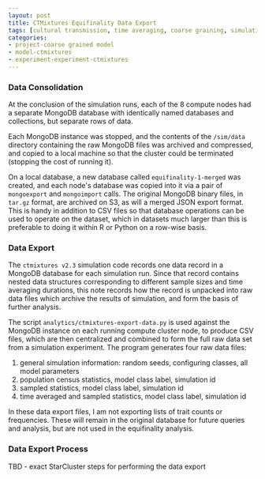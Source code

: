 ```yaml
---
layout: post
title: CTMixtures Equifinality Data Export
tags: [cultural transmission, time averaging, coarse graining, simulation, dissertation, open science, reproducible science, experiments, experiment-ctmixture]
categories: 
- project-coarse grained model
- model-ctmixtures
- experiment-experiment-ctmixtures
---
```


### Data Consolidation ###

At the conclusion of the simulation runs, each of the 8 compute nodes had a separate MongoDB database with identically named databases and collections, but separate rows of data.

Each MongoDB instance was stopped, and the contents of the `/sim/data` directory containing the raw MongoDB files was archived and compressed, and copied to a local machine so that the cluster could be terminated (stopping the cost of running it).  

On a local database, a new database called `equifinality-1-merged` was created, and each node's database was copied into it via a pair of `mongoexport` and `mongoimport` calls.  The original MongoDB binary files, in `tar.gz` format, are archived on S3, as will a merged JSON export format.  This is handy in addition to CSV files so that database operations can be used to operate on the dataset, which in datasets much larger than this is preferable to doing it within R or Python on a row-wise basis.  


### Data Export ###

The `ctmixtures v2.3` simulation code records one data record in a MongoDB database for each simulation run.  Since that record contains nested data structures corresponding to different sample sizes and time averaging durations, this note records how the record is unpacked into raw data files which archive the results of simulation, and form the basis of further analysis.  

The script `analytics/ctmixtures-export-data.py` is used against the MongoDB instance on each running compute cluster node, to produce CSV files, which are then centralized and combined to form the full raw data set from a simulation experiment.  The program generates four raw data files:

1.  general simulation information: random seeds, configuring classes, all model parameters
1.  population census statistics, model class label, simulation id
1.  sampled statistics, model class label, simulation id
1.  time averaged and sampled statistics, model class label, simulation id

In these data export files, I am not exporting lists of trait counts or frequencies.  These will remain in the original database for future queries and analysis, but are not used in the equifinality analysis.  



### Data Export Process ###

TBD - exact StarCluster steps for performing the data export